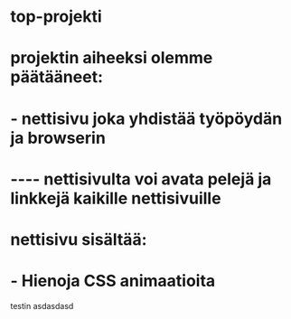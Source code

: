 # top-projekti

# projektin aiheeksi olemme päätääneet:

# - nettisivu joka yhdistää työpöydän ja browserin
# ---- nettisivulta voi avata pelejä ja linkkejä kaikille nettisivuille 

# nettisivu sisältää: 
# - Hienoja CSS animaatioita
testin
asdasdasd